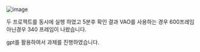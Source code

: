 ![image](https://github.com/user-attachments/assets/8d9b7a84-5705-479a-a597-8ef8938bd02c)


두 프로젝트를 동시에 실행 하였고 5분후 확인 결과 VAO를 사용하는 경우 600프레임 아닌경우 340 프레임이 나왔습니다.


gpt를 활용하여서 과제를 진행하였습니다.
